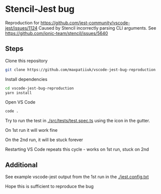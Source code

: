 # Stencil-Jest bug

Reproduction for https://github.com/jest-community/vscode-jest/issues/1124
Caused by Stencil incorrectly parsing CLI arguments. See https://github.com/ionic-team/stencil/issues/5640

## Steps

Clone this repository

```bash
git clone https://github.com/maxpatiiuk/vscode-jest-bug-reproduction
```

Install dependencies

```bash
cd vscode-jest-bug-reproduction
yarn install
```

Open VS Code

```bash
code .
```

Try to run the test in [./src/tests/test.spec.ts](./src/tests/test.spec.ts)
using the icon in the gutter.

On 1st run it will work fine

On the 2nd run, it will be stuck forever

Restarting VS Code repeats this cycle - works on 1st run, stuck on 2nd

## Additional

See example vscode-jest output from the 1st run in the
[./jest.config.txt](./jest.config.txt)

Hope this is sufficient to reproduce the bug
